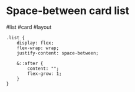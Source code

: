 # Space-between card list
#list #card #layout

```
.list {
	display: flex;
	flex-wrap: wrap;
    justify-content: space-between;
    
    &::after {
        content: "";
        flex-grow: 1;
    }
}
```
